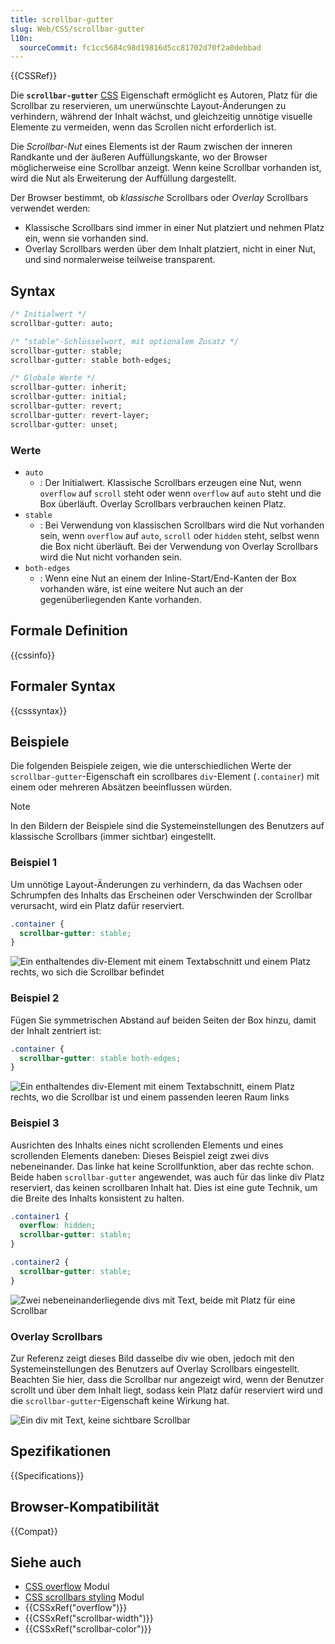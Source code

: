 ```yaml
---
title: scrollbar-gutter
slug: Web/CSS/scrollbar-gutter
l10n:
  sourceCommit: fc1cc5684c98d19816d5cc81702d70f2a0debbad
---
```


{{CSSRef}}

Die **`scrollbar-gutter`** [CSS](/de/docs/Web/CSS) Eigenschaft ermöglicht es Autoren, Platz für die Scrollbar zu reservieren, um unerwünschte Layout-Änderungen zu verhindern, während der Inhalt wächst, und gleichzeitig unnötige visuelle Elemente zu vermeiden, wenn das Scrollen nicht erforderlich ist.

Die _Scrollbar-Nut_ eines Elements ist der Raum zwischen der inneren Randkante und der äußeren Auffüllungskante, wo der Browser möglicherweise eine Scrollbar anzeigt. Wenn keine Scrollbar vorhanden ist, wird die Nut als Erweiterung der Auffüllung dargestellt.

Der Browser bestimmt, ob _klassische_ Scrollbars oder _Overlay_ Scrollbars verwendet werden:

- Klassische Scrollbars sind immer in einer Nut platziert und nehmen Platz ein, wenn sie vorhanden sind.
- Overlay Scrollbars werden über dem Inhalt platziert, nicht in einer Nut, und sind normalerweise teilweise transparent.

## Syntax

```css
/* Initialwert */
scrollbar-gutter: auto;

/* "stable"-Schlüsselwort, mit optionalem Zusatz */
scrollbar-gutter: stable;
scrollbar-gutter: stable both-edges;

/* Globale Werte */
scrollbar-gutter: inherit;
scrollbar-gutter: initial;
scrollbar-gutter: revert;
scrollbar-gutter: revert-layer;
scrollbar-gutter: unset;
```

### Werte

- `auto`
  - : Der Initialwert. Klassische Scrollbars erzeugen eine Nut, wenn `overflow` auf `scroll` steht oder wenn `overflow` auf `auto` steht und die Box überläuft. Overlay Scrollbars verbrauchen keinen Platz.
- `stable`
  - : Bei Verwendung von klassischen Scrollbars wird die Nut vorhanden sein, wenn `overflow` auf `auto`, `scroll` oder `hidden` steht, selbst wenn die Box nicht überläuft. Bei der Verwendung von Overlay Scrollbars wird die Nut nicht vorhanden sein.
- `both-edges`
  - : Wenn eine Nut an einem der Inline-Start/End-Kanten der Box vorhanden wäre, ist eine weitere Nut auch an der gegenüberliegenden Kante vorhanden.

## Formale Definition

{{cssinfo}}

## Formaler Syntax

{{csssyntax}}

## Beispiele

Die folgenden Beispiele zeigen, wie die unterschiedlichen Werte der `scrollbar-gutter`-Eigenschaft ein scrollbares `div`-Element (`.container`) mit einem oder mehreren Absätzen beeinflussen würden.

> [!NOTE]
> In den Bildern der Beispiele sind die Systemeinstellungen des Benutzers auf klassische Scrollbars (immer sichtbar) eingestellt.

### Beispiel 1

Um unnötige Layout-Änderungen zu verhindern, da das Wachsen oder Schrumpfen des Inhalts das Erscheinen oder Verschwinden der Scrollbar verursacht, wird ein Platz dafür reserviert.

```css
.container {
  scrollbar-gutter: stable;
}
```

![Ein enthaltendes div-Element mit einem Textabschnitt und einem Platz rechts, wo sich die Scrollbar befindet](stable-no-scroll.png)

### Beispiel 2

Fügen Sie symmetrischen Abstand auf beiden Seiten der Box hinzu, damit der Inhalt zentriert ist:

```css
.container {
  scrollbar-gutter: stable both-edges;
}
```

![Ein enthaltendes div-Element mit einem Textabschnitt, einem Platz rechts, wo die Scrollbar ist und einem passenden leeren Raum links](stable-both-edges.png)

### Beispiel 3

Ausrichten des Inhalts eines nicht scrollenden Elements und eines scrollenden Elements daneben:
Dieses Beispiel zeigt zwei divs nebeneinander. Das linke hat keine Scrollfunktion, aber das rechte schon. Beide haben `scrollbar-gutter` angewendet, was auch für das linke div Platz reserviert, das keinen scrollbaren Inhalt hat. Dies ist eine gute Technik, um die Breite des Inhalts konsistent zu halten.

```css
.container1 {
  overflow: hidden;
  scrollbar-gutter: stable;
}

.container2 {
  scrollbar-gutter: stable;
}
```

![Zwei nebeneinanderliegende divs mit Text, beide mit Platz für eine Scrollbar](side-by-side.png)

### Overlay Scrollbars

Zur Referenz zeigt dieses Bild dasselbe div wie oben, jedoch mit den Systemeinstellungen des Benutzers auf Overlay Scrollbars eingestellt. Beachten Sie hier, dass die Scrollbar nur angezeigt wird, wenn der Benutzer scrollt und über dem Inhalt liegt, sodass kein Platz dafür reserviert wird und die `scrollbar-gutter`-Eigenschaft keine Wirkung hat.

![Ein div mit Text, keine sichtbare Scrollbar](for-ref-no-scroll.png)

## Spezifikationen

{{Specifications}}

## Browser-Kompatibilität

{{Compat}}

## Siehe auch

- [CSS overflow](/de/docs/Web/CSS/CSS_overflow) Modul
- [CSS scrollbars styling](/de/docs/Web/CSS/CSS_scrollbars_styling) Modul
- {{CSSxRef("overflow")}}
- {{CSSxRef("scrollbar-width")}}
- {{CSSxRef("scrollbar-color")}}
